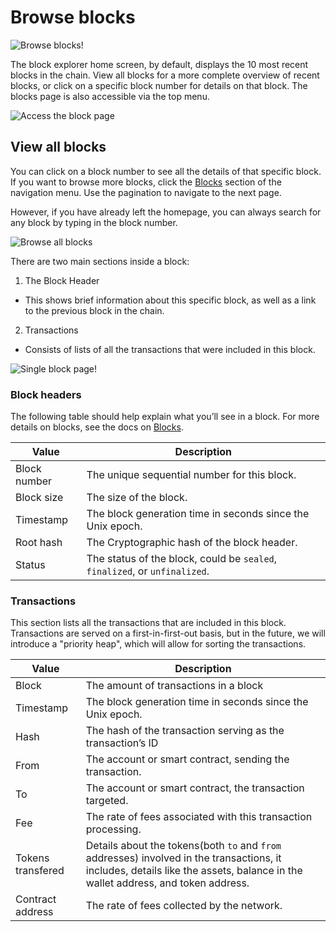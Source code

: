 # Browse blocks

![Browse blocks!](../../../assets/images/block-tx.png "View blocks on zkSync")

The block explorer home screen, by default, displays the 10 most recent blocks in the chain. 
View all blocks for a more complete overview of recent blocks, or click on a specific block number for details on that block.
The blocks page is also accessible via the top menu.

![Access the block page](../../../assets/images/block-menu.png "Blocks menu")

## View all blocks

You can click on a block number to see all the details of that specific block. If you want to browse more blocks, click the [Blocks](https://explorer.zksync.io/blocks/) section of the navigation menu. Use the pagination to navigate to the next page.

However, if you have already left the homepage, you can always search for any block by typing in the block number.

![Browse all blocks](../../../assets/images/view-block.png "Browse all blocks")

There are two main sections inside a block:

1. The Block Header
- This shows brief information about this specific block, as well as a link to the previous block in the chain.
2. Transactions
- Consists of lists of all the transactions that were included in this block. 

![Single block page!](../../../assets/images/single-block.png "View a single block")

### Block headers

The following table should help explain what you’ll see in a block.
For more details on blocks, see the docs on [Blocks](../../../dev/developer-guides/transactions/blocks.md).

| Value        | Description                                                                |
| ------------ | -------------------------------------------------------------------------- |
| Block number | The unique sequential number for this block.                               |
| Block size   | The size of the block.                                                     |
| Timestamp    | The block generation time in seconds since the Unix epoch.                 |
| Root hash    | The Cryptographic hash of the block header.                                |
| Status       | The status of the block, could be `sealed`, `finalized`, or `unfinalized`. |

### Transactions

This section lists all the transactions that are included in this block. 
Transactions are served on a first-in-first-out basis, but in the future, we will introduce a "priority heap", which will allow for sorting the transactions. 

| Value             | Description                                                                                                                                                                    |
| ----------------- | ------------------------------------------------------------------------------------------------------------------------------------------------------------------------------ |
| Block             | The amount of transactions in a block                                                                                                                                          |
| Timestamp         | The block generation time in seconds since the Unix epoch.                                                                                                                     |
| Hash              | The hash of the transaction serving as the transaction’s ID                                                                                                                    |
| From              | The account or smart contract, sending the transaction.                                                                                                                        |
| To                | The account or smart contract, the transaction targeted.                                                                                                                       |
| Fee               | The rate of fees associated with this transaction processing.                                                                                                                  |
| Tokens transfered | Details about the tokens(both `to` and `from` addresses) involved in the transactions, it includes, details like the assets, balance in the wallet address, and token address. |
| Contract address  | The rate of fees collected by the network.                                                                                                                                     |